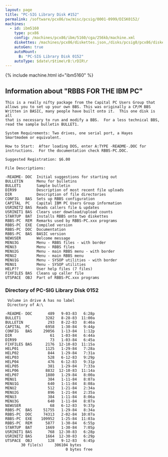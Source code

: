```yaml
---
layout: page
title: "PC-SIG Library Disk #152"
permalink: /software/pcx86/sw/misc/pcsig/0001-0999/DISK0152/
machines:
  - id: ibm5160
    type: pcx86
    config: /machines/pcx86/ibm/5160/cga/256kb/machine.xml
    diskettes: /machines/pcx86/diskettes.json,/disks/pcsig0/pcx86/diskettes.json
    autoGen: true
    autoMount:
      B: "PC-SIG Library Disk 0152"
    autoType: $date\r$time\rB:\rDIR\r
---
```


{% include machine.html id="ibm5160" %}

## Information about "RBBS FOR THE IBM PC"

    This is a really nifty package from the Capital PC Users Group that
    allows you to set up your own BBS. This was originally a CP/M BBS
    Written in BASIC, many people have built onto it.  This one disk is all
    that is necessary to run and modify a BBS.  For a less technical BBS,
    read the sample bulletin BULLET1.
    
    System Requirements: Two drives, one serial port, a Hayes
    Smartmodem or equivalent.
    
    How to Start:  After loading DOS, enter A:TYPE -README-.DOC for
    instructions.  For the documentation check RBBS-PC.DOC.
    
    Suggested Registration: $6.00
    
    File Descriptions:
    
    -README- DOC  Initial suggestions for starting out
    BULLETIN      Menu for bulletins
    BULLET1       Sample bulletin
    DIR99         Description of most recent file uploads
    DIR           Description of file directories
    CONFIG   BAS  Sets up RBBS configuration
    CAPITAL  PC   Capital IBM PC Users Group information
    USRINIT2 BAS  Reads callers file & updates
    USRINIT1 BAS  Clears user download/upload counts
    STARTUP  BAT  Installs RBBS onto two diskettes
    RBBS-PC  REM  Remarks used by RBBS-PC.xxx programs
    RBBS-PC  EXE  Compiled version
    RBBS-PC  DOC  Documentation
    RBBS-PC  BAS  BASIC version
    NEWUSER       Welcome message
    MENU3G        Menu - RBBS files - with border
    MENU3         Menu - RBBS files
    MENU2G        Menu - main RBBS menu - with border
    MENU2         Menu - main RBBS menu
    MENU1G        Menu - SYSOP utilities - with border
    MENU1         Menu - SYSOP utilities
    HELP??        User help files (7 files)
    FIXFILES BAS  Cleans up caller file
    UTSPACE  OBJ  Part of RBBS-PC.xxx programs

### Directory of PC-SIG Library Disk 0152

     Volume in drive A has no label
     Directory of A:\

    -README- DOC       489   9-03-83   6:28p
    BULLET1           3282   8-28-83  11:00a
    BULLETIN           293   8-22-83   8:46a
    CAPITAL  PC       6958   1-30-84   9:44p
    CONFIG   BAS     29056   1-13-84   1:12p
    DIR                 61   1-03-84   6:44a
    DIR99               73   1-03-84   6:45a
    FIXFILES BAS      2176  12-10-83  11:15a
    HELP01            1125   1-29-84   7:28a
    HELP02             844   1-29-84   7:31a
    HELP03             528   6-12-83   9:29p
    HELP04             476   6-12-83   9:31p
    HELP05             381   1-29-84   7:33a
    HELP06            8832  12-10-83  11:14a
    HELP07            1880   1-29-84   8:00a
    MENU1              384   1-11-84   8:07a
    MENU1G             640   1-11-84   8:08a
    MENU2              512   1-21-84   2:34a
    MENU2G             896   1-21-84   2:35a
    MENU3              384   1-11-84   8:06a
    MENU3G             640   1-11-84   8:07a
    NEWUSER             68   6-12-83   9:37p
    RBBS-PC  BAS     51755   1-29-84   8:34a
    RBBS-PC  DOC     74313   2-02-84  10:07a
    RBBS-PC  EXE    109952   1-25-84  11:03a
    RBBS-PC  REM      5877   1-30-84   6:55p
    STARTUP  BAT      1669   1-30-84   7:05p
    USRINIT1 BAS       768  12-30-83   6:28p
    USRINIT2 BAS      1664  12-30-83   6:29p
    UTSPACE  OBJ       128   9-12-83   6:45p
           30 file(s)     306104 bytes
                               0 bytes free

